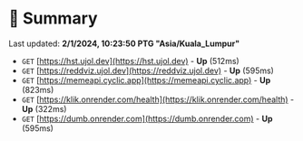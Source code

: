 # 📖 Summary
Last updated: **2/1/2024, 10:23:50 PTG "Asia/Kuala_Lumpur"**

- `GET` [https://hst.ujol.dev](https://hst.ujol.dev) - **Up** (512ms)
- `GET` [https://reddviz.ujol.dev](https://reddviz.ujol.dev) - **Up** (595ms)
- `GET` [https://memeapi.cyclic.app](https://memeapi.cyclic.app) - **Up** (823ms)
- `GET` [https://klik.onrender.com/health](https://klik.onrender.com/health) - **Up** (322ms)
- `GET` [https://dumb.onrender.com](https://dumb.onrender.com) - **Up** (595ms)
